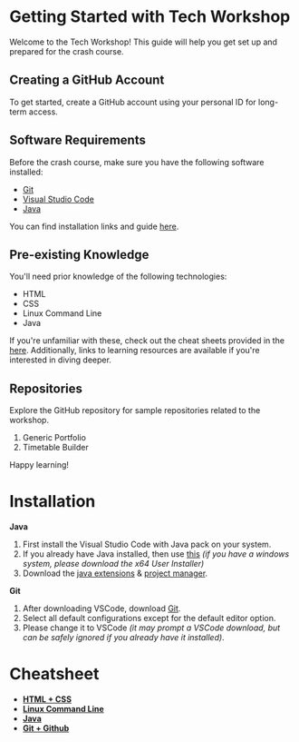 # Getting Started with Tech Workshop

Welcome to the Tech Workshop! This guide will help you get set up and prepared for the crash course.

## Creating a GitHub Account

To get started, create a GitHub account using your personal ID for long-term access. 

## Software Requirements

Before the crash course, make sure you have the following software installed:

- [Git](https://git-scm.com/)
- [Visual Studio Code](https://code.visualstudio.com/)
- [Java](https://www.java.com/en/download/)

You can find installation links and guide [here](#Installation).

## Pre-existing Knowledge

You'll need prior knowledge of the following technologies:

- HTML
- CSS
- Linux Command Line
- Java

If you're unfamiliar with these, check out the cheat sheets provided in the [here](#Cheatsheet). Additionally, links to learning resources are available if you're interested in diving deeper.

## Repositories

Explore the GitHub repository for sample repositories related to the workshop.
1. Generic Portfolio
2. Timetable Builder

Happy learning!

# Installation
**Java**
  1. First install the Visual Studio Code with Java pack on your system.
  2. If you already have Java installed, then use [this](code.visualstudio.com/download) *(if you have a windows system, please download the x64 User Installer)*
  3. Download the [java extensions](https://code.visualstudio.com/docs/languages/java) & [project manager](https://code.visualstudio.com/docs/java/java-project).

**Git**    
  1. After downloading VSCode, download [Git](https://git-scm.com/).
  2. Select all default configurations except for the default editor option.
  3. Please change it to VSCode *(it may prompt a VSCode download, but can be safely ignored if you already have it installed)*.

# Cheatsheet
  - [**HTML + CSS**](https://github.com/acmw-bpdc/version-control-workshop/blob/main/Cheatsheet/HTML%2BCSS%20in%205%20minutes.pdf)
  - [**Linux Command Line**](https://github.com/acmw-bpdc/version-control-workshop/blob/main/Cheatsheet/Linux%20Cheatsheet.pdf)
  - [**Java**](https://github.com/acmw-bpdc/version-control-workshop/blob/main/Cheatsheet/Java%20Cheatsheet.pdf)
  - [**Git + Github**](https://github.com/acmw-bpdc/version-control-workshop/blob/main/Cheatsheet/Git%2BGithub%20Cheatsheet%20.pdf)








